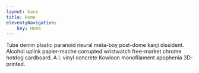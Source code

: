```yaml
---
layout: base
title: Home
eleventyNavigation:
    key: Home
---
```


Tube denim plastic paranoid neural meta-boy post-dome kanji dissident. Alcohol uplink papier-mache corrupted wristwatch free-market chrome hotdog cardboard. A.I. vinyl concrete Kowloon monofilament apophenia 3D-printed. 

<!-- <div class="max-w-lg mx-auto mt-6 px-4 text-center">
  <h1 class="font-semibold text-3xl">It’s (j)ust (e)leventy and (t)ailwind</h1>
  <p>…OK, and a few other things; it's still *really* small though.</p>
</div>
<p class="flex items-center justify-center max-w-md mt-6 mx-auto px-4">
  <a href="https://www.11ty.dev/" class="bg-gray-900 inline-block mr-6"><img src="img/11ty.svg" alt="Eleventy" class="h-24" /></a>
  and
  <a href="https://tailwindcss.com/" class="ml-6"><img src="img/tailwindcss.svg" alt="Tailwind CSS" class="w-64" /></a>
</p>
<p class="flex justify-center max-w-md mt-16 mx-auto">
  <a href="https://github.com/marcamos/jet#readme" class="mr-6 underline">View on GitHub</a>
  <a href="https://marcamos-jet.netlify.com/" class="underline">View on Netlify</a>
</p> -->